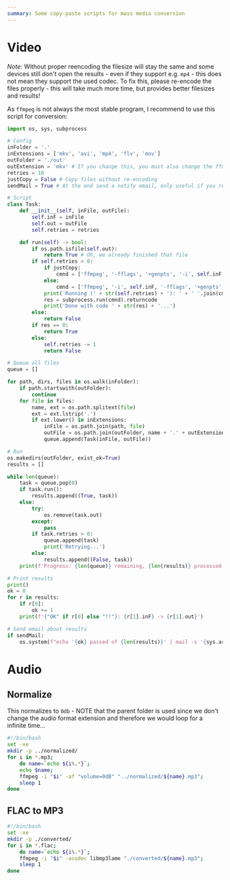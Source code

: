 ```yaml
---
summary: Some copy-paste scripts for mass media conversion
---
```


# Video
_Note:_ Without proper reencoding the filesize will stay the same and some devices still don't open the results - even if they support e.g. `mp4` - this does not mean they support the used codec. To fix this, please re-encode the files properly - this will take much more time, but provides better filesizes and results!

As `ffmpeg` is not always the most stable program, I recommend to use this script for conversion:
```python
import os, sys, subprocess

# Config
inFolder = '.'
inExtensions = ['mkv', 'avi', 'mp4', 'flv', 'mov']
outFolder = './out'
outExtension = 'mkv' # If you change this, you must also change the ffmpeg command (e.g. if subtitles can't be preserved)
retries = 10
justCopy = False # Copy files without re-encoding
sendMail = True # At the end send a notify email, only useful if you receive the email somehow

# Script
class Task:
    def __init__(self, inFile, outFile):
        self.inF = inFile
        self.out = outFile
        self.retries = retries

    def run(self) -> bool:
        if os.path.isfile(self.out):
            return True # Oh, we already finished that file
        if self.retries > 0:
            if justCopy:
                cmnd = ['ffmpeg', '-fflags', '+genpts', '-i', self.inF, '-codec', 'copy', self.out]
            else:
                cmnd = ['ffmpeg', '-i', self.inF, '-fflags', '+genpts', '-vcodec', 'libx265', '-crf', '28', '-map', '0', '-scodec', 'copy', '-acodec', 'copy', self.out]
            print('Running (' + str(self.retries) + '): ' + ' '.join(cmnd))
            res = subprocess.run(cmnd).returncode
            print('Done with code ' + str(res) + '...')
        else:
            return False
        if res == 0:
            return True
        else:
            self.retries -= 1
            return False

# Queue all files
queue = []

for path, dirs, files in os.walk(inFolder):
    if path.startswith(outFolder):
        continue
    for file in files:
        name, ext = os.path.splitext(file)
        ext = ext.lstrip('.')
        if ext.lower() in inExtensions:
            inFile = os.path.join(path, file)
            outFile = os.path.join(outFolder, name + '.' + outExtension)
            queue.append(Task(inFile, outFile))

# Run
os.makedirs(outFolder, exist_ok=True)
results = []

while len(queue):
    task = queue.pop(0)
    if task.run():
        results.append((True, task))
    else:
        try:
            os.remove(task.out)
        except:
            pass
        if task.retries > 0:
            queue.append(task)
            print('Retrying...')
        else:
            results.append((False, task))
    print(f'Progress: {len(queue)} remaining, {len(results)} processed')

# Print results
print()
ok = 0
for r in results:
    if r[0]:
        ok += 1
    print(f'{"OK" if r[0] else "!!"}: {r[1].inF} -> {r[1].out}')

# Send email about results
if sendMail:
    os.system(f"echo '{ok} passed of {len(results)}' | mail -s '{sys.argv[0]} finished' $USER")
```

# Audio #

## Normalize
This normalizes to `0db` - NOTE that the parent folder is used since we don't change the audio format extension and therefore we would loop for a infinite time...
```bash
#!/bin/bash
set -xe
mkdir -p ../normalized/
for i in *.mp3;
    do name=`echo ${i%.*}`;
    echo $name;
    ffmpeg -i "$i" -af "volume=0dB" "../normalized/${name}.mp3";
    sleep 1
done
```

## FLAC to MP3
```bash
#!/bin/bash
set -xe
mkdir -p ./converted/
for i in *.flac;
    do name=`echo ${i%.*}`;
    ffmpeg -i "$i" -acodec libmp3lame "./converted/${name}.mp3";
    sleep 1
done
```
